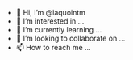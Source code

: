 - 👋 Hi, I’m @iaquointm
- 👀 I’m interested in ...
- 🌱 I’m currently learning ...
- 💞️ I’m looking to collaborate on ...
- 📫 How to reach me ...

<!---
iaquointm/iaquointm is a ✨ special ✨ repository because its `README.md` (this file) appears on your GitHub profile.
You can click the Preview link to take a look at your changes.
--->
